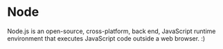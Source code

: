 # Node

Node.js is an open-source, cross-platform, back end, JavaScript runtime environment that executes JavaScript code outside a web browser. :)